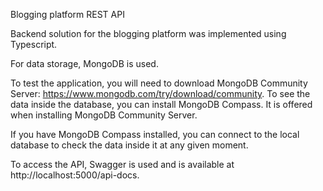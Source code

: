 Blogging platform REST API 

Backend solution for the blogging platform was implemented using Typescript. 

For data storage, MongoDB is used. 

To test the application, you will need to download MongoDB Community Server: https://www.mongodb.com/try/download/community.
To see the data inside the database, you can install MongoDB Compass. It is offered when installing MongoDB Community Server.

If you have MongoDB Compass installed, you can connect to the local database to check the data inside it at any given moment.

To access the API, Swagger is used and is available at http://localhost:5000/api-docs.

